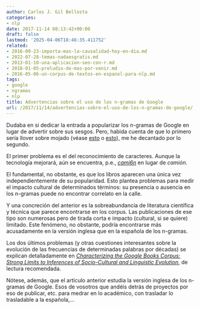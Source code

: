```yaml
---
author: Carlos J. Gil Bellosta
categories:
- nlp
date: 2017-11-14 08:13:42+00:00
draft: false
lastmod: '2025-04-06T18:46:35.411752'
related:
- 2016-09-23-importa-mas-la-causalidad-hoy-en-dia.md
- 2022-07-28-temas-nadaesgratis.md
- 2013-01-10-una-aplicacion-seo-con-r.md
- 2018-01-05-preludio-de-mas-por-venir.md
- 2016-05-06-un-corpus-de-textos-en-espanol-para-nlp.md
tags:
- google
- ngramas
- nlp
title: Advertencias sobre el uso de los n-gramas de Google
url: /2017/11/14/advertencias-sobre-el-uso-de-los-n-gramas-de-google/
---
```


Dudaba en si dedicar la entrada a popularizar los n-gramas de Google en lugar de advertir sobre sus sesgos. Pero, habida cuenta de que lo primero sería llover sobre mojado (véase [esto](https://datanalytics.com/2016/09/23/importa-mas-la-causalidad-hoy-en-dia/) o [esto](https://datanalytics.com/2017/02/02/cuanto-durara-la-solo-nostalgia/)), me he decantado por lo segundo.

El primer problema es el del reconocimiento de caracteres. Aunque la tecnología mejorará, aún se encuentra, p.e., [_cami6n_](https://books.google.com/ngrams/graph?content=cami6n&year_start=1800&year_end=2000&corpus=15&smoothing=3&share=&direct_url=t1%3B%2Ccami6n%3B%2Cc0) en lugar de _camión_.

El fundamental, no obstante, es que los libros aparecen una única vez independientemente de su popularidad. Esto plantea problemas para medir el impacto cultural de determinados términos: su presencia o ausencia en los n-gramas puede no encontrar correlato en la calle.

Y una concreción del anterior es la sobreabundancia de literatura científica y técnica que parece encontrarse en los corpus. Las publicaciones de ese tipo son numerosas pero de tirada corta e impacto (cultural, si se quiere) limitado. Este fenómeno, no obstante, podría encontrarse más acusadamente en la versión inglesa que en la española de los n-gramas.

Los dos últimos problemas (y otras cuestiones interesantes sobre la evolución de las frecuencias de determinadas palabras por décadas) se explican detalladamente en [_Characterizing the Google Books Corpus: Strong Limits to Inferences of Socio-Cultural and Linguistic Evolution_](http://journals.plos.org/plosone/article?id=10.1371/journal.pone.0137041), de lectura recomendada.

Nótese, además, que el artículo anterior estudia la versión inglesa de los n-gramas de Google. Esos de vosotros que andéis detrás de proyectos por eso de publicar, etc. para medrar en lo académico, con trasladar lo trasladable a la española,...